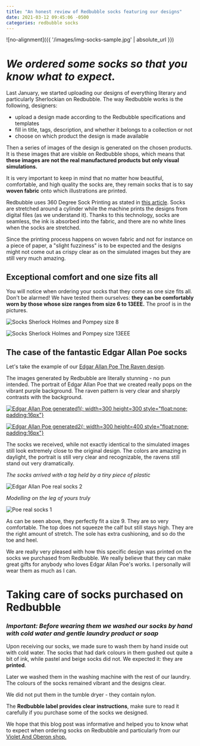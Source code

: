 ```yaml
---
title: "An honest review of Redbubble socks featuring our designs"
date: 2021-03-12 09:45:06 -0500
categories: redbubble socks
---
```


![no-alignment]({{ '/images/img-socks-sample.jpg' | absolute_url }})

# *We ordered some socks so that you know what to expect.*

Last January, we started uploading our designs of everything literary and particularly Sherlockian on Redbubble. The way Redbubble works is the following, designers:
* upload a design made according to the Redbubble specifications and templates
* fill in title, tags, description, and whether it belongs to a collection or not
* choose on which product the design is made available

Then a series of images of the design is generated on the chosen products. It is these images that are visible on Redbubble shops, which means that **these images are not the real manufactured products but only visual simulations.**

It is very important to keep in mind that no matter how beautiful, comfortable, and high quality the socks are, they remain socks that is to say **woven fabric** onto which illustrations are printed.

Redbubble uses 360 Degree Sock Printing as stated in [this article](https://blog.redbubble.com/2019/09/say-hello-to-new-socks-and-comforters/). Socks are stretched around a cylinder while the machine prints the designs from digital files (as we understand it). Thanks to this technology, socks are seamless, the ink is absorbed into the fabric, and there are no white lines when the socks are stretched. 

Since the printing process happens on woven fabric and not for instance on a piece of paper, a "slight fuzziness" is to be expected and the designs might not come out as crispy clear as on the simulated images but they are still very much amazing.


## Exceptional comfort and one size fits all

You will notice when ordering your socks that they come as one size fits all. 
Don't be alarmed! We have tested them ourselves: **they can be comfortably worn by those whose size ranges from size 6 to 13EEE.**
The proof is in the pictures. 

![Socks Sherlock Holmes and Pompey size 8](/images/img_sock_pompey_size_8.JPG)

![Socks Sherlock Holmes and Pompey size 13EEE](/images/img_sock_pompeu_size_13_EEE.JPG)


## The case of the fantastic Edgar Allan Poe socks

Let's take the example of our [Edgar Allan Poe The Raven design](https://www.redbubble.com/i/socks/Edgar-Allan-Poe-Raven-by-VioletAndOberon/70129308.9HZ1B).

The images generated by Redbubble are literally stunning - no pun intended. The portrait of Edgar Allan Poe that we created really pops on the vibrant purple background. The raven pattern is very clear and sharply contrasts with the background.


[![Edgar Allan Poe generated1](/images/img-poe-generated-1.jpg){: width=300 height=300 style="float:none; padding:16px"}](https://www.redbubble.com/i/socks/Edgar-Allan-Poe-Raven-by-VioletAndOberon/70129308.9HZ1B)


[![Edgar Allan Poe generated2](/images/img-poe-generated-2.jpg){: width=300 height=400 style="float:none; padding:16px"}](https://www.redbubble.com/i/socks/Edgar-Allan-Poe-Raven-by-VioletAndOberon/70129308.9HZ1B)


The socks we received, while not exactly identical to the simulated images still look extremely close to the original design. The colors are amazing in daylight, the portrait is still very clear and recognizable, the ravens still stand out very dramatically.

*The socks arrived with a tag held by a tiny piece of plastic*

![Edgar Allan Poe real socks 2](/images/img-poe-real-2.jpg)


*Modelling on the leg of yours truly*

![Poe real socks 1](/images/img-poe-real-1.JPG)



As can be seen above, they perfectly fit a size 9. They are so very comfortable. The top does not squeeze the calf but still stays high. They are the right amount of stretch. The sole has extra cushioning, and so do the toe and heel.


We are really very pleased with how this specific design was printed on the socks we purchased from Redbubble. We really believe that they can make great gifts for anybody who loves Edgar Allan Poe's works. I personally will wear them as much as I can. 


# Taking care of socks purchased on Redbubble

### *Important: Before wearing them we washed our socks by hand with cold water and gentle laundry product or soap*


Upon receiving our socks, we made sure to wash them by hand inside out with cold water. The socks that had dark colours in them gushed out quite a bit of ink, while pastel and beige socks did not. We expected it: they are **printed**. 


Later we washed them in the washing machine with the rest of our laundry. The colours of the socks remained vibrant and the designs clear.


We did not put them in the tumble dryer - they contain nylon. 


The **Redbubble label provides clear instructions**, make sure to read it carefully if you purchase some of the socks we designed.


We hope that this blog post was informative and helped you to know what to expect when ordering socks on Redbubble and particularly from our [Violet And Oberon shop.](https://www.redbubble.com/people/VioletAndOberon/shop)






